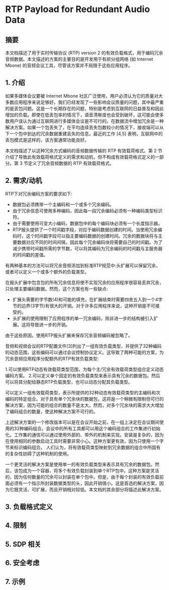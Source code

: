 # RTP Payload for Redundant Audio Data

## 摘要

本文档描述了用于实时传输协议 (RTP) version 2 的有效负载格式，用于编码冗余音频数据。本文描述的方案的主要目的是开发用于有损分组网络 (如 Internet Mbone) 的音频会议工具，尽管该方案并不局限于这些应用程序。

## 1. 介绍

如果多媒体会议要被 Internet Mbone 社区广泛使用，用户必须认为它的质量对大多数应用程序来说足够好。我们已经发现了一些影响会议质量的问题，其中最严重的是丢包问题。这是一个长期存在的问题，特别是考虑到互联网的日益普及和因此增加的负载。即使在低丢包率的情况下，语音清晰度也会受到破坏，这可能会使多数用户误认为通过互联网进行多媒体会议是不可行的。在数据流中增加冗余是一种解决方案。如果一个包丢失了，在平均连续丢失包数较小的情况下，接收端可以从下一个包中到达的冗余数据重建丢失的信息。最近的工作 [4,5] 表明，互联网中的丢包模式是这样的，该方案通常功能良好。

本文档描述了以这种冗余方式编码的音频数据传输的 RTP 有效载荷格式。第 2 节介绍了导致此有效载荷格式定义的需求和动机，但不构成有效载荷格式定义的一部分。第 3 节定义了冗余音频数据的 RTP 有效载荷格式。

## 2. 需求/动机

RTP下对冗余编码方案的要求如下:

- 数据包必须携带一个主编码和一个或多个冗余编码。
- 由于冗余信息可使用多种编码，因此每一段冗余编码必须有一种编码类型标识符。
- 由于需要使用可变大小编码，数据包中的每个编码块必须有一个长度指示器。
- RTP报头提供了一个时间戳字段，对应于编码数据创建的时间。当使用冗余编码时，这个时间戳字段可以指主要编码数据的创建时间。冗余的数据块将与主要数据对应不同的时间间隔，因此每个冗余编码块将需要自己的时间戳。为了减少携带时间戳所需的字节数，可以将其编码为冗余编码的时间戳与主服务器的时间戳的差值。

有两种基本的方法可以将冗余音频添加到标准RTP规范中:头扩展可以保留冗余，或者可以定义一个或多个额外的负载类型。

在报头扩展中包含包的所有冗余信息将使不实现冗余的应用程序很容易丢弃冗余，只处理主要编码数据。然而，这个方案也有一些缺点:

- 扩展头需要的字节数(4)和可能的填充，在扩展结束时需要四舍五入到一个4字节的边界(3字节)有很大的开销。对于许多应用程序来说，这种开销是不可接受的。
- 头扩展的使用限制了应用程序的单一冗余编码，除非进一步的结构被引入扩展。这将导致进一步的开销。

由于这些原因，使用RTP报头扩展来保存冗余音频编码被忽略了。

音频和视频会议的RTP配置文件[3]列出了一组有效负载类型，并提供了32种编码的动态范围，这些编码可以通过会议控制协议定义。这导致了两种可能的方案，为冗余音频应用程序分配额外的RTP有效负载类型:

1.可以使用RTP动态有效载荷类型范围，为每个主/冗余有效载荷类型组合定义动态编码方案。
2.可以定义单个固定的有效负载类型来表示具有冗余的数据包。然后可以将其分配给静态RTP负载类型，也可以动态分配其负载类型。

可以定义一组有效载荷类型，表示所提供的32种动态有效载荷类型的主编码和次编码的特定组合。对于具有单个冗余块的数据包，这将是一个稍微有限制但可行的解决方案，因为可能的组合的数量不是太大。然而，对多个冗余块的需求大大增加了编码组合的数量，使这种解决方案不可行的。

上述解决方案的一个修改版本可以是在会议开始之前，在一组上决定在会议期间使用的32种编码组合。会议中的所有工具都可以用这个编码组合的工作集进行初始化。工作集的通信可以通过使用外部的、带外的机制来实现。安装是复杂的，因为在使用相同的参数启动工具时需要非常小心。这种方案更有效，因为只使用一个字节来标识编码组合。
人们认为，将有效载荷类型映射到冗余数据的组合中所固有的复杂性妨碍了这种机制的使用。

一个更灵活的解决方案是使用单一的有效负载类型来表示具有冗余的数据包。然后，该包成为一个容器，将多个有效负载封装到单个RTP包中。这种方案是灵活的，因为任何数量的冗余可以封装在单个包中。但是，由于每个封装的有效负载前面必须有一个指示所封装数据类型的头，因此开销很小。这是首选的解决方案，因为它既灵活、可扩展，而且开销相对较低。本文档的其余部分将描述此解决方案。

## 3. 负载格式定义

## 4. 限制

## 5. SDP 相关

## 6. 安全考虑

## 7. 示例
